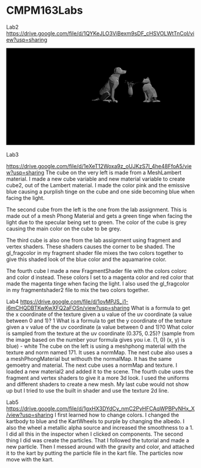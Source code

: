 # CMPM163Labs
Lab2
https://drive.google.com/file/d/1QYKeJLO3ViBexm9sDF_cHSVOLWtTnCoI/view?usp=sharing

![](lab2/images/Lab2Part2.png)

Lab3

https://drive.google.com/file/d/1eXeT12Woxa9z_oUJKzS7l_4he48FfoA5/view?usp=sharing
The cube on the very left is made from a MeshLambert material. I made a new cube variable and new material variable to create cube2, out of the Lambert material. I made the color pink and the emissive blue causing a purplish tinge on the cube and one side becoming blue when facing the light.

 The second cube from the left is the one from the lab assignment. This is made out of a mesh Phong Material and gets a green tinge when facing the light due to the specular being set to green. The color of the cube is grey causing the main color on the cube to be grey.

The third cube is also one from the lab assignment using fragment and vertex shaders. These shaders causes the corner to be shaded. The gl_fragcolor in my fragment shader file mixes the two colors together to give this shaded look of the blue color and the aquamarine color.

The fourth cube I made a new FragmentShader file with the colors colorc and color d instead. These colors I set to a magenta color and red color that made the magenta tinge when facing the light. I also used the gl_fragcolor in my fragmentshader2 file to mix the two colors together.

Lab4
https://drive.google.com/file/d/1ovMPJS_j1-i6mCHQDBTKwKwXFQ2aFOSn/view?usp=sharing
What is a formula to get the x coordinate of the texture given a u value of the uv coordinate (a value between 0 and 1)? 1
What is a formula to get the y coordinate of the texture given a v value of the uv coordinate (a value between 0 and 1)?0
What color is sampled from the texture at the uv coordinate (0.375, 0.25)? (sample from the image based on the number your formula gives you i.e. (1, 0) (x, y) is blue) - white
The cube on the left is using a meshphong material with the texture and norm named 171. It uses a normMap.
The next cube also uses a a meshPhongMaterial but withouth the normalMap. It has the same gemoetry and material.
The next cube uses a normMap and texture. I loaded a new material2 and added it to the scene.
The fourth cube uses the fragment and vertex shaders to give it a more 3d look. I used the uniforms and different shaders to create a new mesh.
My last cube would not show up but I tried to use the built in shader and use the texture 2d line.

Lab5
https://drive.google.com/file/d/1gxHX3DYdCy_nmC2PyHFCAqWPBPvNHx_X/view?usp=sharing
I first learned how to change colors. I changed the kartbody to blue and the KartWheels to purple by changing the albedo. I also the wheel a metallic alpha source and increased the smoothness to a 1. I did all this in the inspector when I clicked on components. The second thing I did was create the particles. That I followed the tutorial and made a new particle. Then I messed around with the gravity and color, and attached it to the kart by putting the particle file in the kart file. The particles now move with the kart.
